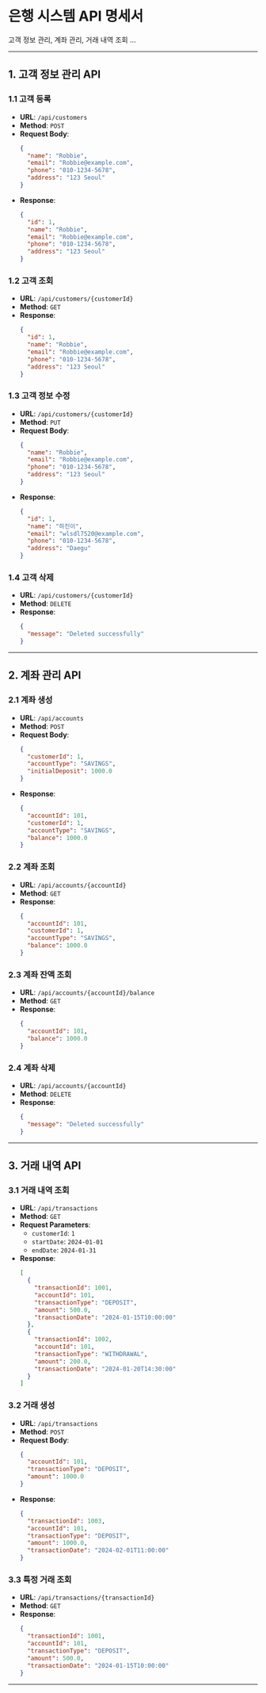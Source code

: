 # 은행 시스템 API 명세서
고객 정보 관리, 계좌 관리, 거래 내역 조회 ...

---

## 1. 고객 정보 관리 API

### 1.1 고객 등록
- **URL**: `/api/customers`
- **Method**: `POST`
- **Request Body**:
    ```json
    {
      "name": "Robbie",
      "email": "Robbie@example.com",
      "phone": "010-1234-5678",
      "address": "123 Seoul"
    }
    ```
- **Response**:
    ```json
    {
      "id": 1,
      "name": "Robbie",
      "email": "Robbie@example.com",
      "phone": "010-1234-5678",
      "address": "123 Seoul"
    }
    ```

### 1.2 고객 조회
- **URL**: `/api/customers/{customerId}`
- **Method**: `GET`
- **Response**:
    ```json
    {
      "id": 1,
      "name": "Robbie",
      "email": "Robbie@example.com",
      "phone": "010-1234-5678",
      "address": "123 Seoul"
    }
    ```

### 1.3 고객 정보 수정
- **URL**: `/api/customers/{customerId}`
- **Method**: `PUT`
- **Request Body**:
    ```json
    {
      "name": "Robbie",
      "email": "Robbie@example.com",
      "phone": "010-1234-5678",
      "address": "123 Seoul"
    }
    ```
- **Response**:
    ```json
    {
      "id": 1,
      "name": "하진이",
      "email": "wlsdl7520@example.com",
      "phone": "010-1234-5678",
      "address": "Daegu"
    }
    ```

### 1.4 고객 삭제
- **URL**: `/api/customers/{customerId}`
- **Method**: `DELETE`
- **Response**:
    ```json
    {
      "message": "Deleted successfully"
    }
    ```

---

## 2. 계좌 관리 API

### 2.1 계좌 생성
- **URL**: `/api/accounts`
- **Method**: `POST`
- **Request Body**:
    ```json
    {
      "customerId": 1,
      "accountType": "SAVINGS",
      "initialDeposit": 1000.0
    }
    ```
- **Response**:
    ```json
    {
      "accountId": 101,
      "customerId": 1,
      "accountType": "SAVINGS",
      "balance": 1000.0
    }
    ```

### 2.2 계좌 조회
- **URL**: `/api/accounts/{accountId}`
- **Method**: `GET`
- **Response**:
    ```json
    {
      "accountId": 101,
      "customerId": 1,
      "accountType": "SAVINGS",
      "balance": 1000.0
    }
    ```

### 2.3 계좌 잔액 조회
- **URL**: `/api/accounts/{accountId}/balance`
- **Method**: `GET`
- **Response**:
    ```json
    {
      "accountId": 101,
      "balance": 1000.0
    }
    ```

### 2.4 계좌 삭제
- **URL**: `/api/accounts/{accountId}`
- **Method**: `DELETE`
- **Response**:
    ```json
    {
      "message": "Deleted successfully"
    }
    ```

---

## 3. 거래 내역 API

### 3.1 거래 내역 조회
- **URL**: `/api/transactions`
- **Method**: `GET`
- **Request Parameters**:
    - `customerId`: `1`
    - `startDate`: `2024-01-01`
    - `endDate`: `2024-01-31`
- **Response**:
    ```json
    [
      {
        "transactionId": 1001,
        "accountId": 101,
        "transactionType": "DEPOSIT",
        "amount": 500.0,
        "transactionDate": "2024-01-15T10:00:00"
      },
      {
        "transactionId": 1002,
        "accountId": 101,
        "transactionType": "WITHDRAWAL",
        "amount": 200.0,
        "transactionDate": "2024-01-20T14:30:00"
      }
    ]
    ```

### 3.2 거래 생성
- **URL**: `/api/transactions`
- **Method**: `POST`
- **Request Body**:
    ```json
    {
      "accountId": 101,
      "transactionType": "DEPOSIT",
      "amount": 1000.0
    }
    ```
- **Response**:
    ```json
    {
      "transactionId": 1003,
      "accountId": 101,
      "transactionType": "DEPOSIT",
      "amount": 1000.0,
      "transactionDate": "2024-02-01T11:00:00"
    }
    ```

### 3.3 특정 거래 조회
- **URL**: `/api/transactions/{transactionId}`
- **Method**: `GET`
- **Response**:
    ```json
    {
      "transactionId": 1001,
      "accountId": 101,
      "transactionType": "DEPOSIT",
      "amount": 500.0,
      "transactionDate": "2024-01-15T10:00:00"
    }
    ```
---